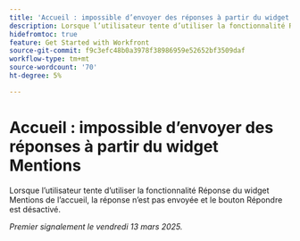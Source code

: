 ```yaml
---
title: 'Accueil : impossible d’envoyer des réponses à partir du widget Mentions'
description: Lorsque l’utilisateur tente d’utiliser la fonctionnalité Réponse du widget Mentions de l’accueil, la réponse n’est pas envoyée et le bouton Répondre est désactivé.
hidefromtoc: true
feature: Get Started with Workfront
source-git-commit: f9c3efc48b0a3978f38986959e52652bf3509daf
workflow-type: tm+mt
source-wordcount: '70'
ht-degree: 5%

---
```



# Accueil : impossible d’envoyer des réponses à partir du widget Mentions

Lorsque l’utilisateur tente d’utiliser la fonctionnalité Réponse du widget Mentions de l’accueil, la réponse n’est pas envoyée et le bouton Répondre est désactivé.

_Premier signalement le vendredi 13 mars 2025._
